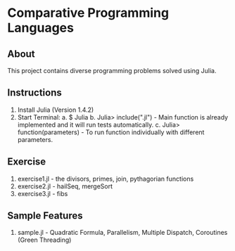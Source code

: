 # Comparative Programming Languages

## About
This project contains diverse programming problems solved using Julia.

## Instructions
1. Install Julia (Version 1.4.2)
2. Start Terminal:
    a. $ Julia
    b. Julia> include("<filname>.jl") - Main function is already implemented and it will run tests automatically.
    c. Julia> function(parameters) - To run function individually with different parameters.

## Exercise
1. exercise1.jl - the divisors, primes, join, pythagorian functions
2. exercise2.jl - hailSeq, mergeSort
3. exercise3.jl - fibs

## Sample Features
1. sample.jl - Quadratic Formula, Parallelism, Multiple Dispatch, Coroutines (Green Threading)
